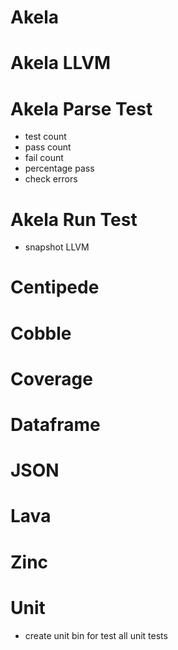 # Akela

# Akela LLVM

# Akela Parse Test
* test count
* pass count
* fail count
* percentage pass
* check errors

# Akela Run Test
* snapshot LLVM

# Centipede

# Cobble

# Coverage

# Dataframe

# JSON

# Lava

# Zinc

# Unit
* create unit bin for test all unit tests